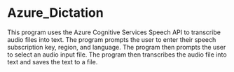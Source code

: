 # Azure_Dictation
This program uses the Azure Cognitive Services Speech API to transcribe audio files into text. The program prompts the user to enter their speech subscription key, region, and language. The program then prompts the user to select an audio input file. The program then transcribes the audio file into text and saves the text to a file.
